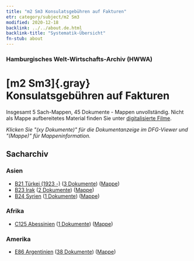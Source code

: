 ```yaml
---
title: "m2 Sm3 Konsulatsgebühren auf Fakturen"
etr: category/subject/m2 Sm3
modified: 2020-12-18
backlink: ../../about.de.html
backlink-title: "Systematik-Übersicht"
fn-stub: about
---
```


### Hamburgisches Welt-Wirtschafts-Archiv (HWWA)
# [m2 Sm3]{.gray}&#8201; Konsulatsgebühren auf Fakturen&#160; 




Insgesamt 5 Sach-Mappen, 45 Dokumente - Mappen unvollständig.
Nicht als Mappe aufbereitetes Material finden Sie unter [digitalisierte Filme](/film/h1_sh).

_Klicken Sie "(xy Dokumente)" für die Dokumentanzeige im DFG-Viewer und "(Mappe)" für Mappeninformation._

## Sacharchiv




### Asien

- [B21 Türkei (1923 -)](../../../geo/about.de.html#B21) (<a href="https://dfg-viewer.de/show/?tx_dlf[id]=https://pm20.zbw.eu/mets/sh/1411xx/141111/1632xx/163272/public.mets.de.xml" target="_blank">3 Dokumente</a>) ([Mappe](http://purl.org/pressemappe20/folder/sh/141111,163272))
- [B23 Irak](../../../geo/about.de.html#B23) (<a href="https://dfg-viewer.de/show/?tx_dlf[id]=https://pm20.zbw.eu/mets/sh/1411xx/141113/1632xx/163272/public.mets.de.xml" target="_blank">2 Dokumente</a>) ([Mappe](http://purl.org/pressemappe20/folder/sh/141113,163272))
- [B24 Syrien](../../../geo/about.de.html#B24) (<a href="https://dfg-viewer.de/show/?tx_dlf[id]=https://pm20.zbw.eu/mets/sh/1411xx/141114/1632xx/163272/public.mets.de.xml" target="_blank">1 Dokumente</a>) ([Mappe](http://purl.org/pressemappe20/folder/sh/141114,163272))

### Afrika

- [C125 Abessinien](../../../geo/about.de.html#C125) (<a href="https://dfg-viewer.de/show/?tx_dlf[id]=https://pm20.zbw.eu/mets/sh/1414xx/141482/1632xx/163272/public.mets.de.xml" target="_blank">1 Dokumente</a>) ([Mappe](http://purl.org/pressemappe20/folder/sh/141482,163272))

### Amerika

- [E86 Argentinien](../../../geo/about.de.html#E86) (<a href="https://dfg-viewer.de/show/?tx_dlf[id]=https://pm20.zbw.eu/mets/sh/1416xx/141692/1632xx/163272/public.mets.de.xml" target="_blank">38 Dokumente</a>) ([Mappe](http://purl.org/pressemappe20/folder/sh/141692,163272))


